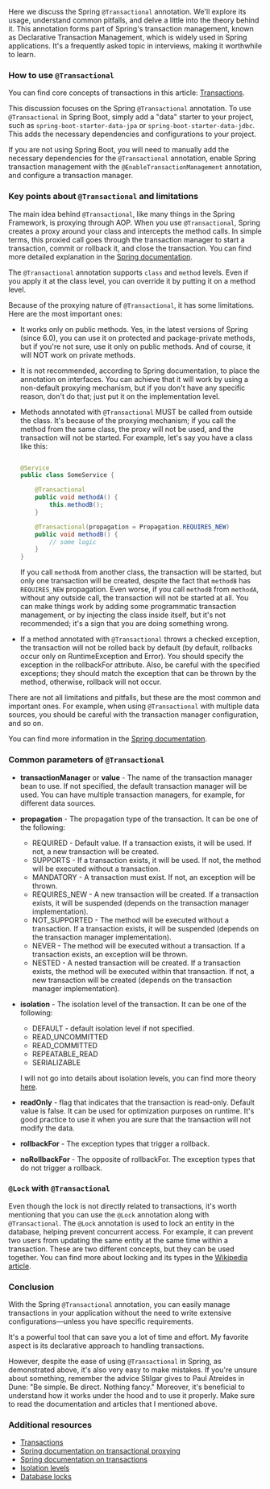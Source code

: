 Here we discuss the Spring `@Transactional` annotation. We'll explore its usage, understand common pitfalls, and delve a little into the theory behind it. This annotation forms part of Spring's transaction management, known as Declarative Transaction Management, which is widely used in Spring applications. It's a frequently asked topic in interviews, making it worthwhile to learn.

### How to use `@Transactional`

You can find core concepts of transactions in this article: [Transactions](https://en.wikipedia.org/wiki/Database_transaction).

This discussion focuses on the Spring `@Transactional` annotation. To use `@Transactional` in Spring Boot, simply add a "data" starter to your project, such as `spring-boot-starter-data-jpa` or `spring-boot-starter-data-jdbc`. This adds the necessary dependencies and configurations to your project.

If you are not using Spring Boot, you will need to manually add the necessary dependencies for the `@Transactional` annotation, enable Spring transaction management with the `@EnableTransactionManagement` annotation, and configure a transaction manager.

### Key points about `@Transactional` and limitations

The main idea behind `@Transactional`, like many things in the Spring Framework, is proxying through AOP. When you use `@Transactional`, Spring creates a proxy around your class and intercepts the method calls. In simple terms, this proxied call goes through the transaction manager to start a transaction, commit or rollback it, and close the transaction. You can find more detailed explanation in the [Spring documentation](https://docs.spring.io/spring-framework/reference/data-access/transaction/declarative/tx-decl-explained.html).

The `@Transactional` annotation supports `class` and `method` levels. Even if you apply it at the class level, you can override it by putting it on a method level.

Because of the proxying nature of `@Transactional`, it has some limitations. Here are the most important ones:

- It works only on public methods. Yes, in the latest versions of Spring (since 6.0), you can use it on protected and package-private methods, but if you're not sure, use it only on public methods. And of course, it will NOT work on private methods.

- It is not recommended, according to Spring documentation, to place the annotation on interfaces. You can achieve that it will work by using a non-default proxying mechanism, but if you don't have any specific reason, don't do that; just put it on the implementation level.

- Methods annotated with `@Transactional` MUST be called from outside the class. It's because of the proxying mechanism; if you call the method from the same class, the proxy will not be used, and the transaction will not be started. For example, let's say you have a class like this:

    ```java

    @Service
    public class SomeService {

        @Transactional
        public void methodA() {
            this.methodB();
        }

        @Transactional(propagation = Propagation.REQUIRES_NEW)
        public void methodB() {
            // some logic
        }
    }

    ```
    
    If you call `methodA` from another class, the transaction will be started, but only one transaction will be created, despite the fact that `methodB` has `REQUIRES_NEW` propagation. Even worse, if you call `methodB` from `methodA`, without any outside call, the transaction will not be started at all. You can make things work by adding some programmatic transaction management, or by injecting the class inside itself, but it's not recommended; it's a sign that you are doing something wrong.

- If a method annotated with `@Transactional` throws a checked exception, the transaction will not be rolled back by default (by default, rollbacks occur only on RuntimeException and Error). You should specify the exception in the rollbackFor attribute. Also, be careful with the specified exceptions; they should match the exception that can be thrown by the method, otherwise, rollback will not occur.

There are not all limitations and pitfalls, but these are the most common and important ones. For example, when using `@Transactional` with multiple data sources, you should be careful with the transaction manager configuration, and so on.

You can find more information in the [Spring documentation](https://docs.spring.io/spring-framework/reference/data-access/transaction.html).


### Common parameters of `@Transactional`

- **transactionManager** or **value** - The name of the transaction manager bean to use. If not specified, the default transaction manager will be used. You can have multiple transaction managers, for example, for different data sources.
  
- **propagation** - The propagation type of the transaction. It can be one of the following:
    - REQUIRED - Default value. If a transaction exists, it will be used. If not, a new transaction will be created.
    - SUPPORTS - If a transaction exists, it will be used. If not, the method will be executed without a transaction.
    - MANDATORY - A transaction must exist. If not, an exception will be thrown.
    - REQUIRES_NEW - A new transaction will be created. If a transaction exists, it will be suspended (depends on the transaction manager implementation).
    - NOT_SUPPORTED - The method will be executed without a transaction. If a transaction exists, it will be suspended (depends on the transaction manager implementation).
    - NEVER - The method will be executed without a transaction. If a transaction exists, an exception will be thrown.
    - NESTED - A nested transaction will be created. If a transaction exists, the method will be executed within that transaction. If not, a new transaction will be created (depends on the transaction manager implementation).

- **isolation** - The isolation level of the transaction. It can be one of the following:
    - DEFAULT - default isolation level if not specified.
    - READ_UNCOMMITTED
    - READ_COMMITTED
    - REPEATABLE_READ
    - SERIALIZABLE
    
    I will not go into details about isolation levels, you can find more theory [here](https://en.wikipedia.org/wiki/Isolation_(database_systems)).

- **readOnly** - flag that indicates that the transaction is read-only. Default value is false. It can be used for optimization purposes on runtime. It's good practice to use it when you are sure that the transaction will not modify the data.
  
- **rollbackFor** - The exception types that trigger a rollback.
  
- **noRollbackFor** - The opposite of rollbackFor. The exception types that do not trigger a rollback.


### `@Lock` with `@Transactional`

Even though the lock is not directly related to transactions, it's worth mentioning that you can use the `@Lock` annotation along with `@Transactional`. The `@Lock` annotation is used to lock an entity in the database, helping prevent concurrent access. For example, it can prevent two users from updating the same entity at the same time within a transaction. These are two different concepts, but they can be used together. You can find more about locking and its types in the [Wikipedia article](https://en.wikipedia.org/wiki/Lock_(computer_science)#Database_locks).

### Conclusion

With the Spring `@Transactional` annotation, you can easily manage transactions in your application without the need to write extensive configurations—unless you have specific requirements.

It's a powerful tool that can save you a lot of time and effort. My favorite aspect is its declarative approach to handling transactions.

However, despite the ease of using `@Transactional` in Spring, as demonstrated above, it's also very easy to make mistakes. If you're unsure about something, remember the advice Stilgar gives to Paul Atreides in Dune: "Be simple. Be direct. Nothing fancy." Moreover, it's beneficial to understand how it works under the hood and to use it properly. Make sure to read the documentation and articles that I mentioned above.

### Additional resources

- [Transactions](https://en.wikipedia.org/wiki/Database_transaction)
- [Spring documentation on transactional proxying](https://docs.spring.io/spring-framework/reference/data-access/transaction/declarative/tx-decl-explained.html)
- [Spring documentation on transactions](https://docs.spring.io/spring-framework/reference/data-access/transaction.html)
- [Isolation levels](https://en.wikipedia.org/wiki/Isolation_(database_systems))
- [Database locks](https://en.wikipedia.org/wiki/Lock_(computer_science)#Database_locks)